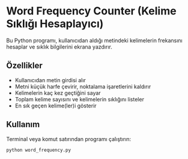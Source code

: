 # Word Frequency Counter (Kelime Sıklığı Hesaplayıcı)

Bu Python programı, kullanıcıdan aldığı metindeki kelimelerin frekansını hesaplar ve sıklık bilgilerini ekrana yazdırır.

## Özellikler

- Kullanıcıdan metin girdisi alır
- Metni küçük harfe çevirir, noktalama işaretlerini kaldırır
- Kelimelerin kaç kez geçtiğini sayar
- Toplam kelime sayısını ve kelimelerin sıklığını listeler
- En sık geçen kelime(ler)i gösterir

## Kullanım

Terminal veya komut satırından programı çalıştırın:

```bash
python word_frequency.py

